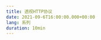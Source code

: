 ```yaml
---
title: 透视HTTP协议
date: 2021-09-6T16:00:00.000+00:00
lang: 系列
duration: 10min
---
```



<CommonList path='/childpages/httppages' />
